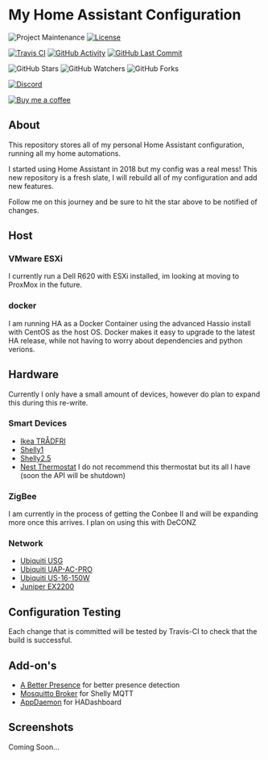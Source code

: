 # My Home Assistant Configuration
![Project Maintenance][maintenance-shield]
[![License][license-shield]](LICENSE.md)

[![Travis CI][travisci-shield]][travisci]
[![GitHub Activity][commits-shield]][commits]
[![GitHub Last Commit][last-commit-shield]][commits]

![GitHub Stars][stars-shield]
![GitHub Watchers][watchers-shield]
![GitHub Forks][forks-shield]

[![Discord][discord-shield]][discord]

[![Buy me a coffee][buymeacoffee-shield]][buymeacoffee]

## About
This repository stores all of my personal Home Assistant configuration, running all my home automations.

I started using Home Assistant in 2018 but my config was a real mess!
This new repository is a fresh slate, I will rebuild all of my configuration and add new features.

Follow me on this journey and be sure to hit the star above to be notified of changes.

## Host
### VMware ESXi
I currently run a Dell R620 with ESXi installed, im looking at moving to ProxMox in the future.

### docker
I am running HA as a Docker Container using the advanced Hassio install with CentOS as the host OS. Docker makes it easy to upgrade to the latest HA release, while not having to worry about dependencies and python verions.

## Hardware
Currently I only have a small amount of devices, however do plan to expand this during this re-write.
### Smart Devices
  * [Ikea TRÅDFRI](https://www.ikea.com/us/en/catalog/categories/departments/lighting/36812/)
  * [Shelly1](https://shelly.cloud/shelly1-open-source/)
  * [Shelly2.5](https://shelly.cloud/shelly-25-wifi-smart-relay-roller-shutter-home-automation/)
  * [Nest Thermostat](https://store.google.com/gb/product/nest_learning_thermostat_3rd_gen) I do not recommend this thermostat but its all I have (soon the API will be shutdown)
### ZigBee
I am currently in the process of getting the Conbee II and will be expanding more once this arrives. I plan on using this with DeCONZ

### Network
  * [Ubiquiti USG](https://www.ui.com/unifi-routing/usg/)
  * [Ubiquiti UAP-AC-PRO](https://www.ui.com/unifi/unifi-ap-ac-pro/)
  * [Ubiquiti US-16-150W](https://www.ui.com/unifi-switching/unifi-switch-16-150w/)
  * [Juniper EX2200](https://www.juniper.net/documentation/en_US/release-independent/junos/topics/topic-map/ex2200-system-overview.html)

## Configuration Testing
Each change that is committed will be tested by Travis-CI to check that the build is successful.

## Add-on's
  * [A Better Presence](https://github.com/helto4real/hassio-add-ons/tree/master/presence) for better presence detection
  * [Mosquitto Broker](https://www.home-assistant.io/addons/mosquitto/) for Shelly MQTT
  * [AppDaemon](https://github.com/hassio-addons/addon-appdaemon3) for HADashboard

## Screenshots
Coming Soon...


[maintenance-shield]: https://img.shields.io/maintenance/yes/2019.svg
[license-shield]: https://img.shields.io/github/license/frenck/home-assistant-config.svg

[travisci-shield]: https://travis-ci.org/marksie1988/home-assistant-config.svg?branch=master
[travisci]: https://travis-ci.org/marksie1988/home-assistant-config
[commits-shield]: https://img.shields.io/github/commit-activity/y/marksie1988/home-assistant-config.svg
[last-commit-shield]: https://img.shields.io/github/last-commit/marksie1988/home-assistant-config.svg
[commits]: https://github.com/marksie1988/home-assistant-config/commits/master

[stars-shield]: https://img.shields.io/github/stars/marksie1988/home-assistant-config.svg?style=social&label=Stars
[forks-shield]: https://img.shields.io/github/forks/marksie1988/home-assistant-config.svg?style=social&label=Forks
[watchers-shield]: https://img.shields.io/github/watchers/marksie1988/home-assistant-config.svg?style=social&label=Watchers

[discord-shield]: https://img.shields.io/discord/330944238910963714.svg
[discord]: https://discord.gg/8JYbyCQ

[buymeacoffee-shield]: https://www.buymeacoffee.com/assets/img/guidelines/download-assets-sm-2.svg
[buymeacoffee]: https://www.buymeacoffee.com/marksie1988
